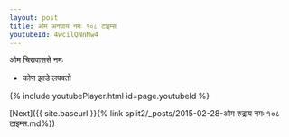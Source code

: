 ```yaml
---
layout: post
title: ओम अनघाय नमः १०८ टाइम्स
youtubeId: 4wcilQNnNw4
---
```

 
 
 ओम चिरावाससे नमः  
 
 -  कोण झाडे लपवतो 
 
  
 
  
 
 
 
 
 
 


{% include youtubePlayer.html id=page.youtubeId %}
 
[Next]({{ site.baseurl }}{% link  split2/_posts/2015-02-28-ओम रुद्राय नमः १०८ टाइम्स.md%})
 
